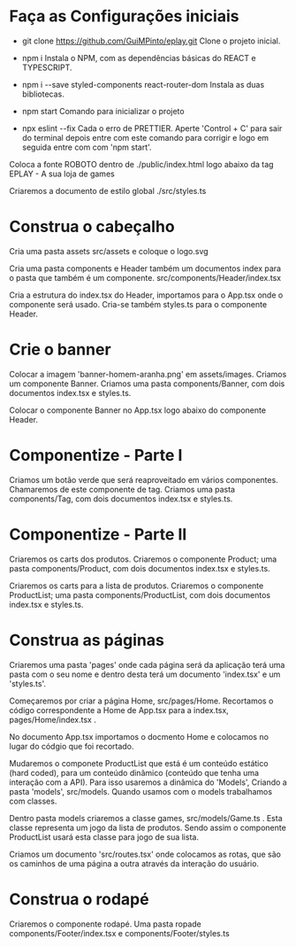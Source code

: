 # Faça as Configurações iniciais

* git clone https://github.com/GuiMPinto/eplay.git
Clone o projeto inicial.

* npm i
Instala o NPM, com as dependências básicas do REACT e TYPESCRIPT.

* npm i --save styled-components react-router-dom
Instala as duas bibliotecas.

* npm start
Comando para inicializar o projeto

* npx eslint --fix
Cada o erro de PRETTIER. Aperte 'Control + C' para sair do terminal depois entre
com este comando para corrigir e logo em seguida entre com com 'npm start'.

Coloca a fonte ROBOTO dentro de ./public/index.html logo abaixo da
tag <Tiltle>EPLAY - A sua loja de games</Tiltle>

Criaremos a documento de estilo global ./src/styles.ts



# Construa o cabeçalho

Cria uma pasta assets src/assets e coloque o logo.svg

Cria uma pasta components e Header também um documentos index para o pasta
que também é um componente. src/components/Header/index.tsx

Cria a estrutura do index.tsx do Header, importamos para o App.tsx onde o
componente será usado. Cria-se também styles.ts para o componente Header.



# Crie o banner

Colocar a imagem 'banner-homem-aranha.png' em assets/images. Criamos um componente
Banner. Criamos uma pasta components/Banner, com dois documentos index.tsx e styles.ts.

Colocar o componente Banner no App.tsx logo abaixo do componente Header.



# Componentize - Parte I

Criamos um botão verde que será reaproveitado em vários componentes. Chamaremos de este
componente de tag. Criamos uma pasta components/Tag, com dois documentos index.tsx e styles.ts.



# Componentize - Parte II

Criaremos os carts dos produtos. Criaremos o componente Product; uma pasta components/Product,
com dois documentos index.tsx e styles.ts.

Criaremos os carts para a lista de produtos. Criaremos o componente ProductList; uma pasta
components/ProductList, com dois documentos index.tsx e styles.ts.


# Construa as páginas

Criaremos uma pasta 'pages' onde cada página será da aplicação terá uma pasta com o seu nome
e dentro desta terá um documento 'index.tsx' e um 'styles.ts'.

Começaremos por criar a página Home, src/pages/Home. Recortamos o código correspondente a Home
de App.tsx para a index.tsx, pages/Home/index.tsx .

No documento App.tsx importamos o docmento Home e colocamos no lugar do códgio que foi recortado.

Mudaremos o componete ProductList que está  é um conteúdo estático (hard coded), para um conteúdo
dinâmico (conteúdo que tenha uma interação com a API). Para isso usaremos a dinâmica do 'Models',
Criando a pasta 'models', src/models. Quando usamos com o models trabalhamos com classes.

Dentro pasta models criaremos a classe games, src/models/Game.ts . Esta classe representa um jogo
da lista de produtos. Sendo assim o componente ProductList usará esta classe para jogo de sua lista.

Criamos um documento 'src/routes.tsx' onde colocamos as rotas, que são os caminhos de uma página a
outra através da interação do usuário.


# Construa o rodapé

Criaremos o componente rodapé. Uma pasta ropade components/Footer/index.tsx e components/Footer/styles.ts

